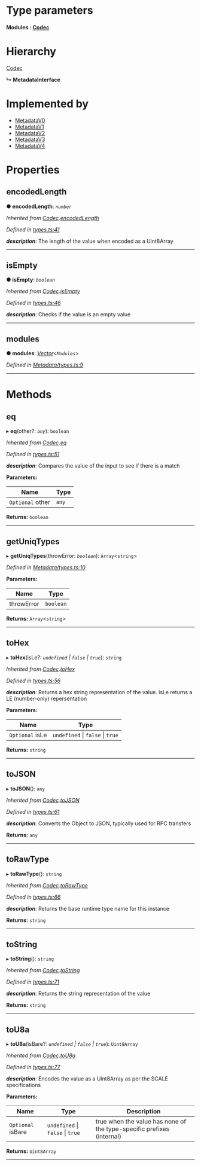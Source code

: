 

# Type parameters
#### Modules :  [Codec](_types_.codec.md)
# Hierarchy

 [Codec](_types_.codec.md)

**↳ MetadataInterface**

# Implemented by

* [MetadataV0](../classes/_metadata_v0_metadata_.metadatav0.md)
* [MetadataV1](../classes/_metadata_v1_metadata_.metadatav1.md)
* [MetadataV2](../classes/_metadata_v2_metadata_.metadatav2.md)
* [MetadataV3](../classes/_metadata_v3_metadata_.metadatav3.md)
* [MetadataV4](../classes/_metadata_v4_metadata_.metadatav4.md)

# Properties

<a id="encodedlength"></a>

##  encodedLength

**● encodedLength**: *`number`*

*Inherited from [Codec](_types_.codec.md).[encodedLength](_types_.codec.md#encodedlength)*

*Defined in [types.ts:41](https://github.com/polkadot-js/api/blob/bdd1ca4/packages/types/src/types.ts#L41)*

*__description__*: The length of the value when encoded as a Uint8Array

___
<a id="isempty"></a>

##  isEmpty

**● isEmpty**: *`boolean`*

*Inherited from [Codec](_types_.codec.md).[isEmpty](_types_.codec.md#isempty)*

*Defined in [types.ts:46](https://github.com/polkadot-js/api/blob/bdd1ca4/packages/types/src/types.ts#L46)*

*__description__*: Checks if the value is an empty value

___
<a id="modules"></a>

##  modules

**● modules**: *[Vector](../classes/_codec_vector_.vector.md)<`Modules`>*

*Defined in [Metadata/types.ts:9](https://github.com/polkadot-js/api/blob/bdd1ca4/packages/types/src/Metadata/types.ts#L9)*

___

# Methods

<a id="eq"></a>

##  eq

▸ **eq**(other?: *`any`*): `boolean`

*Inherited from [Codec](_types_.codec.md).[eq](_types_.codec.md#eq)*

*Defined in [types.ts:51](https://github.com/polkadot-js/api/blob/bdd1ca4/packages/types/src/types.ts#L51)*

*__description__*: Compares the value of the input to see if there is a match

**Parameters:**

| Name | Type |
| ------ | ------ |
| `Optional` other | `any` |

**Returns:** `boolean`

___
<a id="getuniqtypes"></a>

##  getUniqTypes

▸ **getUniqTypes**(throwError: *`boolean`*): `Array`<`string`>

*Defined in [Metadata/types.ts:10](https://github.com/polkadot-js/api/blob/bdd1ca4/packages/types/src/Metadata/types.ts#L10)*

**Parameters:**

| Name | Type |
| ------ | ------ |
| throwError | `boolean` |

**Returns:** `Array`<`string`>

___
<a id="tohex"></a>

##  toHex

▸ **toHex**(isLe?: *`undefined` \| `false` \| `true`*): `string`

*Inherited from [Codec](_types_.codec.md).[toHex](_types_.codec.md#tohex)*

*Defined in [types.ts:56](https://github.com/polkadot-js/api/blob/bdd1ca4/packages/types/src/types.ts#L56)*

*__description__*: Returns a hex string representation of the value. isLe returns a LE (number-only) repersentation

**Parameters:**

| Name | Type |
| ------ | ------ |
| `Optional` isLe | `undefined` \| `false` \| `true` |

**Returns:** `string`

___
<a id="tojson"></a>

##  toJSON

▸ **toJSON**(): `any`

*Inherited from [Codec](_types_.codec.md).[toJSON](_types_.codec.md#tojson)*

*Defined in [types.ts:61](https://github.com/polkadot-js/api/blob/bdd1ca4/packages/types/src/types.ts#L61)*

*__description__*: Converts the Object to JSON, typically used for RPC transfers

**Returns:** `any`

___
<a id="torawtype"></a>

##  toRawType

▸ **toRawType**(): `string`

*Inherited from [Codec](_types_.codec.md).[toRawType](_types_.codec.md#torawtype)*

*Defined in [types.ts:66](https://github.com/polkadot-js/api/blob/bdd1ca4/packages/types/src/types.ts#L66)*

*__description__*: Returns the base runtime type name for this instance

**Returns:** `string`

___
<a id="tostring"></a>

##  toString

▸ **toString**(): `string`

*Inherited from [Codec](_types_.codec.md).[toString](_types_.codec.md#tostring)*

*Defined in [types.ts:71](https://github.com/polkadot-js/api/blob/bdd1ca4/packages/types/src/types.ts#L71)*

*__description__*: Returns the string representation of the value

**Returns:** `string`

___
<a id="tou8a"></a>

##  toU8a

▸ **toU8a**(isBare?: *`undefined` \| `false` \| `true`*): `Uint8Array`

*Inherited from [Codec](_types_.codec.md).[toU8a](_types_.codec.md#tou8a)*

*Defined in [types.ts:77](https://github.com/polkadot-js/api/blob/bdd1ca4/packages/types/src/types.ts#L77)*

*__description__*: Encodes the value as a Uint8Array as per the SCALE specifications

**Parameters:**

| Name | Type | Description |
| ------ | ------ | ------ |
| `Optional` isBare | `undefined` \| `false` \| `true` |  true when the value has none of the type-specific prefixes (internal) |

**Returns:** `Uint8Array`

___

